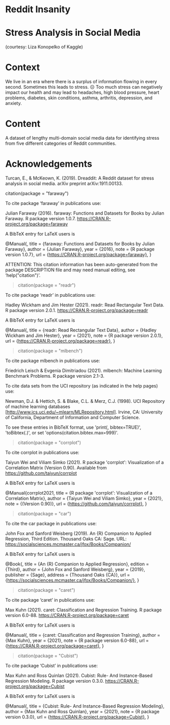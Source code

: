 # Reddit Insanity

# Stress Analysis in Social Media

(courtesy: Liza Konopelko of Kaggle)

# Context

We live in an era where there is a surplus of information flowing in every second. Sometimes this leads to stress. ☹️
Too much stress can negatively impact our health and may lead to headaches, high blood pressure, heart problems, diabetes, skin conditions, asthma, arthritis, depression, and anxiety.

# Content

A dataset of lengthy multi-domain social media data for identifying stress from five different categories of Reddit communities.

# Acknowledgements

Turcan, E., & McKeown, K. (2019). Dreaddit: A Reddit dataset for stress analysis in social media. arXiv preprint arXiv:1911.00133.

citation(package = "faraway")

To cite package ‘faraway’ in publications use:

  Julian Faraway (2016). faraway: Functions and Datasets for Books by Julian Faraway. R package version 1.0.7.
  https://CRAN.R-project.org/package=faraway

A BibTeX entry for LaTeX users is

  @Manual{,
    title = {faraway: Functions and Datasets for Books by Julian Faraway},
    author = {Julian Faraway},
    year = {2016},
    note = {R package version 1.0.7},
    url = {https://CRAN.R-project.org/package=faraway},
  }

ATTENTION: This citation information has been auto-generated from the package DESCRIPTION file and may need manual editing, see
‘help("citation")’.

> citation(package = "readr")

To cite package ‘readr’ in publications use:

  Hadley Wickham and Jim Hester (2021). readr: Read Rectangular Text Data. R package version 2.0.1.
  https://CRAN.R-project.org/package=readr

A BibTeX entry for LaTeX users is

  @Manual{,
    title = {readr: Read Rectangular Text Data},
    author = {Hadley Wickham and Jim Hester},
    year = {2021},
    note = {R package version 2.0.1},
    url = {https://CRAN.R-project.org/package=readr},
  }

> citation(package = "mlbench")

To cite package mlbench in publications use:

  Friedrich Leisch & Evgenia Dimitriadou (2021). mlbench: Machine Learning Benchmark Problems. R package version 2.1-3.

To cite data sets from the UCI repository (as indicated in the help pages) use:

  Newman, D.J. & Hettich, S. & Blake, C.L. & Merz, C.J. (1998). UCI Repository of machine learning databases
  [http://www.ics.uci.edu/~mlearn/MLRepository.html]. Irvine, CA: University of California, Department of Information and
  Computer Science.

To see these entries in BibTeX format, use 'print(<citation>, bibtex=TRUE)', 'toBibtex(.)', or set
'options(citation.bibtex.max=999)'.

> citation(package = "corrplot")

To cite corrplot in publications use:

  Taiyun Wei and Viliam Simko (2021). R package 'corrplot': Visualization of a Correlation Matrix (Version 0.90). Available from
  https://github.com/taiyun/corrplot

A BibTeX entry for LaTeX users is

  @Manual{corrplot2021,
    title = {R package 'corrplot': Visualization of a Correlation Matrix},
    author = {Taiyun Wei and Viliam Simko},
    year = {2021},
    note = {(Version 0.90)},
    url = {https://github.com/taiyun/corrplot},
  }

> citation(package = "car")

To cite the car package in publications use:

  John Fox and Sanford Weisberg (2019). An {R} Companion to Applied Regression, Third Edition. Thousand Oaks CA: Sage. URL:
  https://socialsciences.mcmaster.ca/jfox/Books/Companion/

A BibTeX entry for LaTeX users is

  @Book{,
    title = {An {R} Companion to Applied Regression},
    edition = {Third},
    author = {John Fox and Sanford Weisberg},
    year = {2019},
    publisher = {Sage},
    address = {Thousand Oaks {CA}},
    url = {https://socialsciences.mcmaster.ca/jfox/Books/Companion/},
  }

> citation(package = "caret")

To cite package ‘caret’ in publications use:

  Max Kuhn (2021). caret: Classification and Regression Training. R package version 6.0-88.
  https://CRAN.R-project.org/package=caret

A BibTeX entry for LaTeX users is

  @Manual{,
    title = {caret: Classification and Regression Training},
    author = {Max Kuhn},
    year = {2021},
    note = {R package version 6.0-88},
    url = {https://CRAN.R-project.org/package=caret},
  }

> citation(package = "Cubist")

To cite package ‘Cubist’ in publications use:

  Max Kuhn and Ross Quinlan (2021). Cubist: Rule- And Instance-Based Regression Modeling. R package version 0.3.0.
  https://CRAN.R-project.org/package=Cubist

A BibTeX entry for LaTeX users is

  @Manual{,
    title = {Cubist: Rule- And Instance-Based Regression Modeling},
    author = {Max Kuhn and Ross Quinlan},
    year = {2021},
    note = {R package version 0.3.0},
    url = {https://CRAN.R-project.org/package=Cubist},
  }
